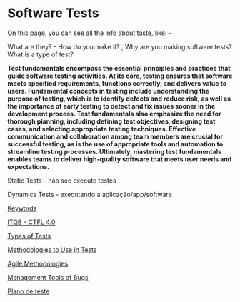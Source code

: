 # Software Tests

On this page, you can see all the info about taste, like: -

What are they? - How do you make it? , Why are you making software tests? What is a type of test?

**Test fundamentals encompass the essential principles and practices that guide software testing activities. At its core, testing ensures that software meets specified requirements, functions correctly, and delivers value to users. Fundamental concepts in testing include understanding the purpose of testing, which is to identify defects and reduce risk, as well as the importance of early testing to detect and fix issues sooner in the development process. Test fundamentals also emphasize the need for thorough planning, including defining test objectives, designing test cases, and selecting appropriate testing techniques. Effective communication and collaboration among team members are crucial for successful testing, as is the use of appropriate tools and automation to streamline testing processes. Ultimately, mastering test fundamentals enables teams to deliver high-quality software that meets user needs and expectations.**

Static Tests - não see execute testes

Dynamics Tests - executando a aplicação/app/software

[Keywords](<Software Tests/Keywords.md>)

[ITQB - CTFL 4.0](<Software Tests/ITQB - CTFL 4 0.md>)

[Types of Tests](software-tests-5/types-of-tests.md)

[Methodologies to Use in Tests](<Software Tests/Methodologies to Use in Tests.md>)

[Agile Methodologies](<Software Tests/Agile Methodologies.md>)

[Management Tools of Bugs](<Software Tests/Management Tools of Bugs.md>)

[Plano de teste](software-tests-6/plano-de-teste.md)
